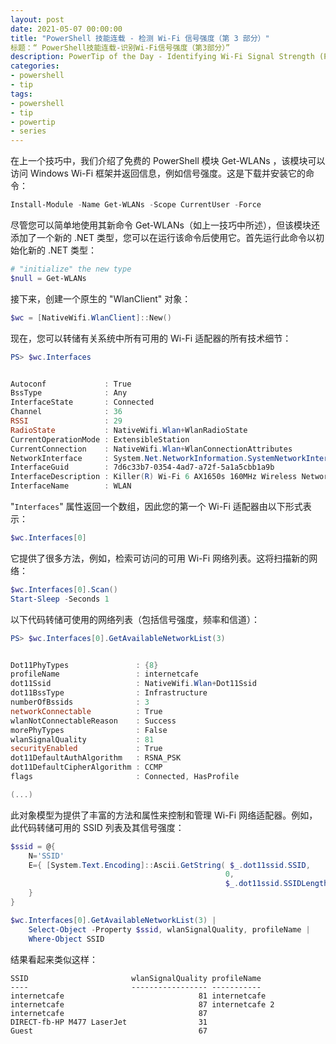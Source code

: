 ```yaml
---
layout: post
date: 2021-05-07 00:00:00
title: "PowerShell 技能连载 - 检测 Wi-Fi 信号强度（第 3 部分）"
标题：“ PowerShell技能连载-识别Wi-Fi信号强度（第3部分）”
description: PowerTip of the Day - Identifying Wi-Fi Signal Strength (Part 3)
categories:
- powershell
- tip
tags:
- powershell
- tip
- powertip
- series
---
```

在上一个技巧中，我们介绍了免费的 PowerShell 模块 Get-WLANs ，该模块可以访问 Windows Wi-Fi 框架并返回信息，例如信号强度。这是下载并安装它的命令：

```powershell
Install-Module -Name Get-WLANs -Scope CurrentUser -Force
```

尽管您可以简单地使用其新命令 Get-WLANs（如上一技巧中所述），但该模块还添加了一个新的 .NET 类型，您可以在运行该命令后使用它。首先运行此命令以初始化新的 .NET 类型：

```powershell
# "initialize" the new type
$null = Get-WLANs
```

接下来，创建一个原生的 "WlanClient" 对象：

```powershell
$wc = [NativeWifi.WlanClient]::New()
```

现在，您可以转储有关系统中所有可用的 Wi-Fi 适配器的所有技术细节：

```powershell
PS> $wc.Interfaces


Autoconf             : True
BssType              : Any
InterfaceState       : Connected
Channel              : 36
RSSI                 : 29
RadioState           : NativeWifi.Wlan+WlanRadioState
CurrentOperationMode : ExtensibleStation
CurrentConnection    : NativeWifi.Wlan+WlanConnectionAttributes
NetworkInterface     : System.Net.NetworkInformation.SystemNetworkInterface
InterfaceGuid        : 7d6c33b7-0354-4ad7-a72f-5a1a5cbb1a9b
InterfaceDescription : Killer(R) Wi-Fi 6 AX1650s 160MHz Wireless Network Adapter (201D2W)
InterfaceName        : WLAN
```

"`Interfaces`" 属性返回一个数组，因此您的第一个 Wi-Fi 适配器由以下形式表示：

```powershell
$wc.Interfaces[0]
```

它提供了很多方法，例如，检索可访问的可用 Wi-Fi 网络列表。这将扫描新的网络：

```powershell
$wc.Interfaces[0].Scan()
Start-Sleep -Seconds 1
```

以下代码转储可使用的网络列表（包括信号强度，频率和信道）：

```powershell
PS> $wc.Interfaces[0].GetAvailableNetworkList(3)


Dot11PhyTypes               : {8}
profileName                 : internetcafe
dot11Ssid                   : NativeWifi.Wlan+Dot11Ssid
dot11BssType                : Infrastructure
numberOfBssids              : 3
networkConnectable          : True
wlanNotConnectableReason    : Success
morePhyTypes                : False
wlanSignalQuality           : 81
securityEnabled             : True
dot11DefaultAuthAlgorithm   : RSNA_PSK
dot11DefaultCipherAlgorithm : CCMP
flags                       : Connected, HasProfile

(...)
```

此对象模型为提供了丰富的方法和属性来控制和管理 Wi-Fi 网络适配器。例如，此代码转储可用的 SSID 列表及其信号强度：

```powershell
$ssid = @{
    N='SSID'
    E={ [System.Text.Encoding]::Ascii.GetString( $_.dot11ssid.SSID,
                                                0,
                                                $_.dot11ssid.SSIDLength )
    }
}

$wc.Interfaces[0].GetAvailableNetworkList(3) |
    Select-Object -Property $ssid, wlanSignalQuality, profileName |
    Where-Object SSID
```

结果看起来类似这样：

    SSID                       wlanSignalQuality profileName
    ----                       ----------------- -----------
    internetcafe                              81 internetcafe
    internetcafe                              87 internetcafe 2
    internetcafe                              87
    DIRECT-fb-HP M477 LaserJet                31
    Guest                                     67

<!--本文国际来源：[Identifying Wi-Fi Signal Strength (Part 3)](https://community.idera.com/database-tools/powershell/powertips/b/tips/posts/identifying-wi-fi-signal-strength-part-3)-->

